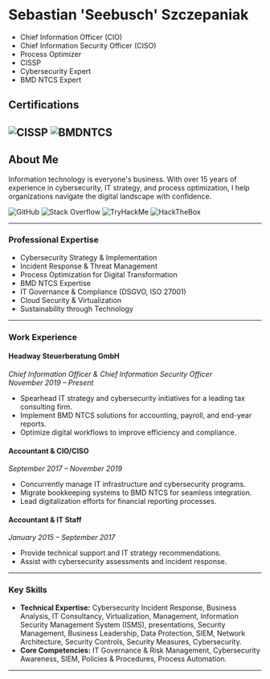 # Sebastian 'Seebusch' Szczepaniak
- Chief Information Officer (CIO)
- Chief Information Security Officer (CISO)
- Process Optimizer
- CISSP
- Cybersecurity Expert
- BMD NTCS Expert

## **Certifications**
![CISSP](https://img.shields.io/badge/CISSP-%23000000?style=flat&logo=isc2&logoColor=darkgreen)
![BMDNTCS](https://img.shields.io/badge/BMDNTCS-%23000000?style=flat&logo=bmd&logoColor=orange)
---

## **About Me**
Information technology is everyone's business. With over 15 years of experience in cybersecurity, IT strategy, and process optimization, I help organizations navigate the digital landscape with confidence.

![GitHub](https://img.shields.io/badge/GitHub-%23121011?style=flat&logo=github&logoColor=white)
![Stack Overflow](https://img.shields.io/badge/StackOverflow-%23000000?style=flat&logo=stackoverflow&logoColor=orange)
![TryHackMe](https://img.shields.io/badge/TryHackMe-%23000000?style=flat&logo=tryhackme&logoColor=crimson)
![HackTheBox](https://img.shields.io/badge/HackTheBox-%23000000?style=flat&logo=hackthebox&logoColor=lawngreen)

---

### **Professional Expertise**
- Cybersecurity Strategy & Implementation
- Incident Response & Threat Management
- Process Optimization for Digital Transformation
- BMD NTCS Expertise
- IT Governance & Compliance (DSGVO, ISO 27001)
- Cloud Security & Virtualization
- Sustainability through Technology

---

### **Work Experience**

#### **Headway Steuerberatung GmbH**  
*Chief Information Officer & Chief Information Security Officer*  
*November 2019 – Present*  
- Spearhead IT strategy and cybersecurity initiatives for a leading tax consulting firm.  
- Implement BMD NTCS solutions for accounting, payroll, and end-year reports.  
- Optimize digital workflows to improve efficiency and compliance.

#### **Accountant & CIO/CISO**  
*September 2017 – November 2019*  
- Concurrently manage IT infrastructure and cybersecurity programs.  
- Migrate bookkeeping systems to BMD NTCS for seamless integration.  
- Lead digitalization efforts for financial reporting processes.

#### **Accountant & IT Staff**  
*January 2015 – September 2017*  
- Provide technical support and IT strategy recommendations.  
- Assist with cybersecurity assessments and incident response.

---

### **Key Skills**
- **Technical Expertise:** Cybersecurity Incident Response, Business Analysis, IT Consultancy, Virtualization, Management, Information Security Management System (ISMS), presentations, Security Management, Business Leadership, Data Protection, SIEM, Network Architecture, Security Controls, Security Measures, Cybersecurity.
- **Core Competencies:** IT Governance & Risk Management, Cybersecurity Awareness, SIEM, Policies & Procedures, Process Automation.

---

<!--
**Seebusch/Seebusch** is a ✨ _special_ ✨ repository because its `README.md` (this file) appears on your GitHub profile.

Here are some ideas to get you started:

- 🔭 I’m currently working on ...
- 🌱 I’m currently learning ...
- 👯 I’m looking to collaborate on ...
- 🤔 I’m looking for help with ...
- 💬 Ask me about ...
- 📫 How to reach me: ...
- 😄 Pronouns: ...
- ⚡ Fun fact: ...
-->
